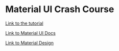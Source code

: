 # Material UI Crash Course

[Link to the tutorial](https://www.youtube.com/watch?v=vyJU9efvUtQ&t=8s&ab_channel=TraversyMedia)

[Link to Material UI Docs](https://material-ui.com)

[Link to Material Design](https://material.io/)
